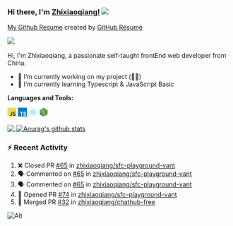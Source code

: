 ### Hi there, I'm [Zhixiaoqiang!](https://zhixiaoqiang.github.io/zhixiaoqiang) <img src="https://media.giphy.com/media/hvRJCLFzcasrR4ia7z/giphy.gif" width="25">
[My Github Resume](https://resume.github.io/?zhixiaoqiang) created by [GitHub Résumé](https://github.com/resume/resume.github.com)

![](https://komarev.com/ghpvc/?username=zhixiaoqiang&color=green)
<br />

Hi, I'm Zhixiaoqiang, a passionate self-taught frontEnd web developer from China.

- 🔭 I’m currently working on my project (🤖🤖)
- 🌱 I’m currently learning Typescript & JavaScript Basic

**Languages and Tools:**  

<code><img height="20" src="https://raw.githubusercontent.com/github/explore/80688e429a7d4ef2fca1e82350fe8e3517d3494d/topics/javascript/javascript.png"></code>
<code><img height="20" src="https://raw.githubusercontent.com/github/explore/80688e429a7d4ef2fca1e82350fe8e3517d3494d/topics/typescript/typescript.png"></code>
<code><img height="20" src="https://raw.githubusercontent.com/github/explore/80688e429a7d4ef2fca1e82350fe8e3517d3494d/topics/react/react.png"></code>
<code><img height="20" src="https://raw.githubusercontent.com/github/explore/80688e429a7d4ef2fca1e82350fe8e3517d3494d/topics/nodejs/nodejs.png"></code>

<a href="https://github.com/zhixiaoqiang/zhixiaoqiang">
  <!-- Change the `github-readme-stats.vercel.app` to `github-readme-stats.vercel.app`  -->
  <img align="center" src="https://github-readme-stats.vercel.app/api/top-langs/?username=zhixiaoqiang&theme=radical" />
</a>
<a href="https://github.com/zhixiaoqiang/zhixiaoqiang">
  <img align="center" src="https://github-readme-stats.vercel.app/api?username=zhixiaoqiang&show_icons=true&theme=radical&line_height=40&count_private=true&include_all_commits=true" alt="Anurag's github stats" />
</a>


### :zap: Recent Activity

<!--START_SECTION:activity-->
1. ❌ Closed PR [#65](https://github.com/zhixiaoqiang/sfc-playground-vant/pull/65) in [zhixiaoqiang/sfc-playground-vant](https://github.com/zhixiaoqiang/sfc-playground-vant)
2. 🗣 Commented on [#65](https://github.com/zhixiaoqiang/sfc-playground-vant/pull/65#issuecomment-1722662060) in [zhixiaoqiang/sfc-playground-vant](https://github.com/zhixiaoqiang/sfc-playground-vant)
3. 🗣 Commented on [#65](https://github.com/zhixiaoqiang/sfc-playground-vant/pull/65#issuecomment-1712685345) in [zhixiaoqiang/sfc-playground-vant](https://github.com/zhixiaoqiang/sfc-playground-vant)
4. 💪 Opened PR [#74](https://github.com/zhixiaoqiang/sfc-playground-vant/pull/74) in [zhixiaoqiang/sfc-playground-vant](https://github.com/zhixiaoqiang/sfc-playground-vant)
5. 🎉 Merged PR [#32](https://github.com/zhixiaoqiang/chathub-free/pull/32) in [zhixiaoqiang/chathub-free](https://github.com/zhixiaoqiang/chathub-free)
<!--END_SECTION:activity-->
![Alt](https://repobeats.axiom.co/api/embed/a5f334c4d3696f2add1fcd0dacb9b5fd7331b504.svg "Repobeats analytics image")
